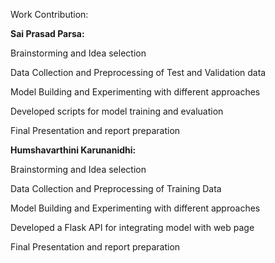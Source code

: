 Work Contribution:

**Sai Prasad Parsa:**

Brainstorming and Idea selection 

Data Collection and Preprocessing of Test and Validation data 

Model Building and Experimenting with different approaches

Developed scripts for model training and evaluation

Final Presentation and report preparation

**Humshavarthini Karunanidhi:**

Brainstorming and Idea selection 

Data Collection and Preprocessing of Training Data

Model Building and Experimenting with different approaches

Developed a Flask API for integrating model with web page

Final Presentation and report preparation

